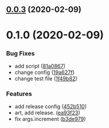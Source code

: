 ## [0.0.3](https://github.com/MicroAppJS/plugin-deploy/compare/v0.1.0...v0.0.3) (2020-02-09)

# 0.1.0 (2020-02-09)


### Bug Fixes

* add script ([81a0867](https://github.com/MicroAppJS/plugin-deploy/commit/81a0867ef67e9efa9b1a6c586b6a8b1b5c4ec57a))
* change config ([19a627f](https://github.com/MicroAppJS/plugin-deploy/commit/19a627f5c1a86e128dc61ec20f47f7abce74a086))
* change test file ([1f49b82](https://github.com/MicroAppJS/plugin-deploy/commit/1f49b8221ddd45627915beeda58b66c93402e6a3))


### Features

* add release config ([452b510](https://github.com/MicroAppJS/plugin-deploy/commit/452b5108de7454d10d2af9240a10a0f891891014))
* art, add release. ([ea93f23](https://github.com/MicroAppJS/plugin-deploy/commit/ea93f23defd4928f67a759c03eaa7928577da6c4))
* fix args.increment ([b3de979](https://github.com/MicroAppJS/plugin-deploy/commit/b3de979d8dc9258817e30c7b99245026a64c7088))

